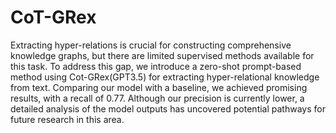 # CoT-GRex

Extracting hyper-relations is crucial for constructing comprehensive knowledge graphs, but there are limited supervised methods available for this task. To address this gap, we introduce a zero-shot prompt-based method using Cot-GRex(GPT3.5) for extracting hyper-relational knowledge from text. Comparing our model with a baseline, we achieved promising results, with a recall of 0.77. Although our precision is currently lower, a detailed analysis of the model outputs has uncovered potential pathways for future research in this area.
